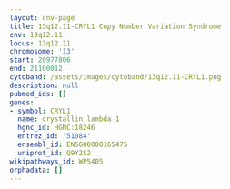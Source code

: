 ```yaml
---
layout: cnv-page
title: 13q12.11-CRYL1 Copy Number Variation Syndrome
cnv: 13q12.11
locus: 13q12.11
chromosome: '13'
start: 20977806
end: 21100012
cytoband: /assets/images/cytoband/13q12.11-CRYL1.png
description: null
pubmed_ids: []
genes:
- symbol: CRYL1
  name: crystallin lambda 1
  hgnc_id: HGNC:18246
  entrez_id: '51084'
  ensembl_id: ENSG00000165475
  uniprot_id: Q9Y2S2
wikipathways_id: WP5405
orphadata: []
---
```

